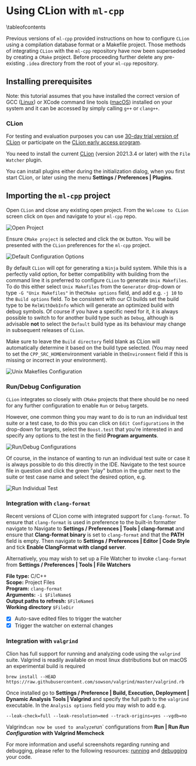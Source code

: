 # Using CLion with `ml-cpp`

\tableofcontents

Previous versions of `ml-cpp` provided instructions on how to configure `CLion` using a compilation database format or 
a Makefile project. Those methods of integrating `CLion` with the `ml-cpp` repository have now been superseded by
creating a `CMake` project. Before proceeding further delete any pre-existing `.idea` directory from the root of
your `ml-cpp` repository.

## Installing prerequisites

Note: this tutorial assumes that you have installed the correct version of GCC ([Linux](../linux.md))
or XCode command line tools ([macOS](../macos.md)) installed on your system and it can be accessed
by simply calling `g++` or `clang++`.

### CLion

For testing and evaluation purposes you can use [30-day trial version of CLion](https://www.jetbrains.com/clion) or
participate on the [CLion early access program](https://www.jetbrains.com/clion/nextversion/).

You need to install the current [CLion](https://www.jetbrains.com/clion/) (version 2021.3.4 or later) with the
`File Watcher` plugin.

You can install plugins either during the initialization dialog, when you first start CLion, or later using the menu
**Settings / Preferences | Plugins**.


## Importing the `ml-cpp` project

Open `CLion` and close any existing open project. From the `Welcome to CLion` screen click on `Open` and navigate to
your `ml-cpp` repo. 

![Open Project](./open_project.png)

Ensure `CMake project` is selected and click the `OK` button. You will be presented with the `CLion` preferences
for the `ml-cpp` project.

![Default Configuration Options](./default_project_config_options.png)

By default `CLion` will opt for generating a `Ninja` build system. While this is a perfectly valid option, for
better compatibility with building from the command line it is preferred to configure `CLion` to generate
`Unix Makefiles`. To do this either select `Unix Makefiles` from the `Generator` drop-down or type 
`-G "Unix Makefiles"` in the`CMake options` field, and add  e.g. `-j 10` to the `Build options` field. To be consistent
with our CI builds set the build type to be `RelWithDebInfo` which will generate an optimized build with debug symbols.
Of course if you have a specific need for it, it is always possible to switch to for another build type such as `Debug`,
although is advisable **not** to select the `Default` build type as its behaviour may change in subsequent releases of
`CLion`.

Make sure to leave the `Build directory` field blank as CLion will automatically determine it based on the build type
selected. (You may need to set the `CPP_SRC_HOME`environment variable in the`Environment` field if this is missing or 
incorrect in your environment).


![Unix Makefiles Configuration](./unix_makefiles_config.png)

### Run/Debug Configuration

`CLion` integrates so closely with `CMake` projects that there should be no need for any further configuration
to enable `Run` or `Debug` targets.

However, one common thing you may want to do is to run an individual test suite or a test case, to do this you
can click on `Edit Configurations` in the drop-down for targets, select the `Boost.test` that you're
interested in and specify any options to the test  in the field **Program arguments**.

![Run/Debug Configurations](./run_debug_configurations.png)

Of course, in the instance of wanting to run an individual test suite or case it is always possible to do this directly
in the IDE. Navigate to the test source file in question and click the green "play" button in the gutter next to the
suite or test case name and select the desired option, e.g.

![Run Individual Test](./run_single_test.png)

### Integration with `clang-format`

Recent versions of CLion come with integrated support for `clang-format`. To ensure that `clang-format` is used
in preference to the built-in formatter navigate to Navigate to **Settings / Preferences | Tools | clang-format** and
ensure that **Clang-format binary** is set to `clang-format` and that the **PATH** field is empty. Then navigate to
**Settings / Preferences | Editor | Code Style** and tick **Enable ClangFormat with clangd server**.

Alternatively, you may wish to set up a File Watcher to invoke `clang-format` from
**Settings / Preferences | Tools | File Watchers**

**File type:** C/C++\
**Scope:** Project Files\
**Program:** `clang-format`\
**Arguments:** `-i $FileName$`\
**Output paths to refresh:** `$FileName$`\
**Working directory** `$FileDir`
- [x] Auto-save edited files to trigger the watcher
- [x] Trigger the watcher on external changes

### Integration with `valgrind`

Clion has full support for running and analyzing code using the `valgrind` suite.
Valgrind is readily available on most linux distributions but on macOS an experimental build is required
```
brew install --HEAD https://raw.githubusercontent.com/sowson/valgrind/master/valgrind.rb
```

Once installed go to **Settings / Preference | Build, Execution, Deployment | Dynamic Analysis Tools | Valgrind**
and specify the full path to the `valgrind` executable. In the `Analysis options` field you may wish to add e.g.
```
--leak-check=full --leak-resolution=med --track-origins=yes --vgdb=no
```
Valgrind` can now be used to analyze `run` configurations from
**Run | Run *Run Configuration* with Valgrind Memcheck**


For more information and useful screenshots regarding running and debugging, please refer to the following resources:
[running](https://www.jetbrains.com/help/clion/running-applications.html) and
[debugging](https://www.jetbrains.com/help/clion/debugging-code.html) your code.
